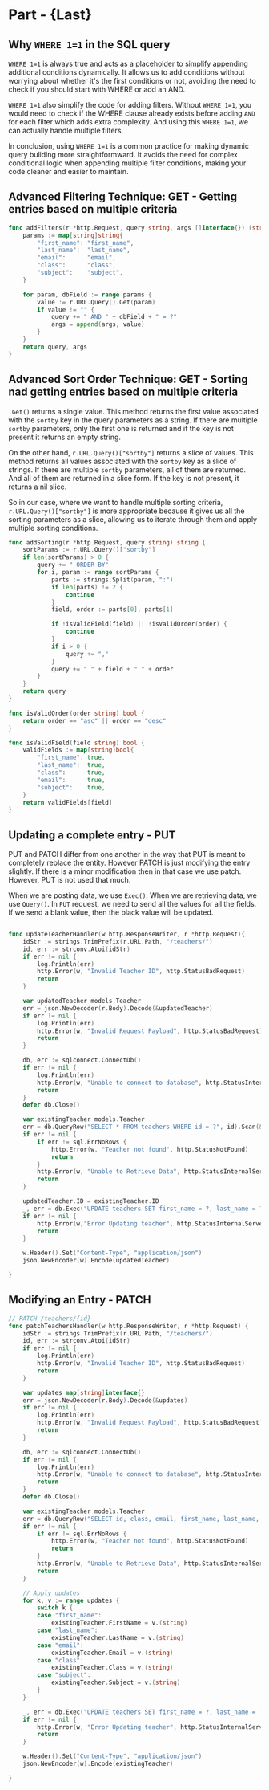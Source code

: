 # Part - {Last}

## Why `WHERE 1=1` in the SQL query

`WHERE 1=1` is always true and acts as a placeholder to simplify appending additional conditions dynamically. It allows us to add conditions without worrying about whether it's the first conditions or not, avoiding the need to check if you should start with WHERE or add an AND. 

`WHERE 1=1` also simplify the code for adding filters. Without  `WHERE 1=1`, you would need to check if the WHERE clause already exists before adding `AND` for each filter which adds extra complexity. And using this `WHERE 1=1`, we can actually handle multiple filters.

In conclusion, using `WHERE 1=1` is a common practice for making dynamic query buliding more straightformward. It avoids the need for complex conditional logic when appending multiple filter conditions, making your code cleaner and easier to maintain.


## Advanced Filtering Technique: GET - Getting entries based on multiple criteria

```go
func addFilters(r *http.Request, query string, args []interface{}) (string, []interface{}) {
	params := map[string]string{
		"first_name": "first_name",
		"last_name":  "last_name",
		"email":      "email",
		"class":      "class",
		"subject":    "subject",
	}

	for param, dbField := range params {
		value := r.URL.Query().Get(param)
		if value != "" {
			query += " AND " + dbField + " = ?"
			args = append(args, value)
		}
	}
	return query, args
}
```


## Advanced Sort Order Technique: GET - Sorting nad getting entries based on multiple criteria

`.Get()` returns a single value. This method returns the first value associated with the `sortby` key in the query parameters as a string. If there are multiple `sortby` parameters, only the first one is returned and if the key is not present it returns an empty string.

On the other hand, `r.URL.Query()["sortby"]` returns a slice of values. This method returns all values associated with the `sortby` key as a slice of strings. If there are multiple `sortby` parameters, all of them are returned. And all of them are returned in a slice form. If the key is not present, it returns a nil slice.

So in our case, where we want to handle multiple sorting criteria, `r.URL.Query()["sortby"]` is more appropriate because it gives us all the sorting parameters as a slice, allowing us to iterate through them and apply multiple sorting conditions.

```go
func addSorting(r *http.Request, query string) string {
	sortParams := r.URL.Query()["sortby"]
	if len(sortParams) > 0 {
		query += " ORDER BY"
		for i, param := range sortParams {
			parts := strings.Split(param, ":")
			if len(parts) != 2 {
				continue
			}
			field, order := parts[0], parts[1]

			if !isValidField(field) || !isValidOrder(order) {
				continue
			}
			if i > 0 {
				query += ","
			}
			query += " " + field + " " + order
		}
	}
	return query
}

func isValidOrder(order string) bool {
	return order == "asc" || order == "desc"
}

func isValidField(field string) bool {
	validFields := map[string]bool{
		"first_name": true,
		"last_name":  true,
		"class":      true,
		"email":      true,
		"subject":    true,
	}
	return validFields[field]
}
```


## Updating a complete entry - PUT

PUT and PATCH differ from one another in the way that PUT is meant to completely replace the entity. However PATCH is just modifying the entry slightly. If there is a minor modification then in that case we use patch. However, PUT is not used that much.

When we are posting data, we use `Exec()`. When we are retrieving data, we use `Query()`. In `PUT` request, we need to send all the values for all the fields. If we send a blank value, then the black value will be updated.

```go

func updateTeacherHandler(w http.ResponseWriter, r *http.Request){
	idStr := strings.TrimPrefix(r.URL.Path, "/teachers/")
	id, err := strconv.Atoi(idStr)
	if err != nil {
		log.Println(err)
		http.Error(w, "Invalid Teacher ID", http.StatusBadRequest)
		return
	}

	var updatedTeacher models.Teacher
	err = json.NewDecoder(r.Body).Decode(&updatedTeacher)
	if err != nil {
		log.Println(err)
		http.Error(w, "Invalid Request Payload", http.StatusBadRequest)
		return 
	}

	db, err := sqlconnect.ConnectDb()
	if err != nil {
		log.Println(err)
		http.Error(w, "Unable to connect to database", http.StatusInternalServerError)
		return
	}
	defer db.Close()

	var existingTeacher models.Teacher
	err = db.QueryRow("SELECT * FROM teachers WHERE id = ?", id).Scan(&existingTeacher.ID, &existingTeacher.Class, &existingTeacher.Email, &existingTeacher.FirstName, &existingTeacher.LastName, &existingTeacher.Subject)
	if err != nil {
		if err != sql.ErrNoRows {
			http.Error(w, "Teacher not found", http.StatusNotFound)
			return
		}
		http.Error(w, "Unable to Retrieve Data", http.StatusInternalServerError)
		return
	}

	updatedTeacher.ID = existingTeacher.ID
	_, err = db.Exec("UPDATE teachers SET first_name = ?, last_name = ?, email = ?, class = ?, subject = ? WHERE id = ?", updatedTeacher.FirstName, updatedTeacher.LastName, updatedTeacher.Email, updatedTeacher.Class, updatedTeacher.Subject, updatedTeacher.ID)
	if err != nil {
		http.Error(w,"Error Updating teacher", http.StatusInternalServerError)
		return
	}

	w.Header().Set("Content-Type", "application/json")
	json.NewEncoder(w).Encode(updatedTeacher)

}
```

## Modifying an Entry - PATCH

```go
// PATCH /teachers/{id}
func patchTeachersHandler(w http.ResponseWriter, r *http.Request) {
	idStr := strings.TrimPrefix(r.URL.Path, "/teachers/")
	id, err := strconv.Atoi(idStr)
	if err != nil {
		log.Println(err)
		http.Error(w, "Invalid Teacher ID", http.StatusBadRequest)
		return
	}

	var updates map[string]interface{}
	err = json.NewDecoder(r.Body).Decode(&updates)
	if err != nil {
		log.Println(err)
		http.Error(w, "Invalid Request Payload", http.StatusBadRequest)
		return
	}

	db, err := sqlconnect.ConnectDb()
	if err != nil {
		log.Println(err)
		http.Error(w, "Unable to connect to database", http.StatusInternalServerError)
		return
	}
	defer db.Close()

	var existingTeacher models.Teacher
	err = db.QueryRow("SELECT id, class, email, first_name, last_name, subject FROM teachers WHERE id = ?", id).Scan(&existingTeacher.ID, &existingTeacher.Class, &existingTeacher.Email, &existingTeacher.FirstName, &existingTeacher.LastName, &existingTeacher.Subject)
	if err != nil {
		if err != sql.ErrNoRows {
			http.Error(w, "Teacher not found", http.StatusNotFound)
			return
		}
		http.Error(w, "Unable to Retrieve Data", http.StatusInternalServerError)
		return
	}

	// Apply updates
	for k, v := range updates {
		switch k {
		case "first_name":
			existingTeacher.FirstName = v.(string)
		case "last_name":
			existingTeacher.LastName = v.(string)
		case "email":
			existingTeacher.Email = v.(string)
		case "class":
			existingTeacher.Class = v.(string)
		case "subject":
			existingTeacher.Subject = v.(string)
		}
	}

	_, err = db.Exec("UPDATE teachers SET first_name = ?, last_name = ?, email = ?, class = ?, subject = ? WHERE id = ?", existingTeacher.FirstName, existingTeacher.LastName, existingTeacher.Email, existingTeacher.Class, existingTeacher.Subject, existingTeacher.ID)
	if err != nil {
		http.Error(w, "Error Updating teacher", http.StatusInternalServerError)
		return
	}

	w.Header().Set("Content-Type", "application/json")
	json.NewEncoder(w).Encode(existingTeacher)

}
```



